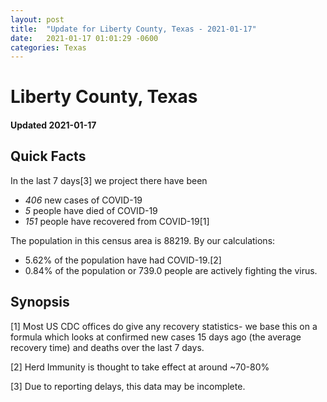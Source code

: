 ```yaml
---
layout: post
title:  "Update for Liberty County, Texas - 2021-01-17"
date:   2021-01-17 01:01:29 -0600
categories: Texas
---
```


# Liberty County, Texas
#### Updated 2021-01-17

## Quick Facts

In the last 7 days[3] we project there have been
- *406* new cases of COVID-19
- *5* people have died of COVID-19
- *151* people have recovered from COVID-19[1]

The population in this census area is 88219. By our calculations:
- 5.62% of the population have had COVID-19.[2]
- 0.84% of the population or 739.0 people are actively fighting the virus.

## Synopsis




[1] Most US CDC offices do give any recovery statistics- we base this on a formula which looks at confirmed new cases
15 days ago (the average recovery time) and deaths over the last 7 days.

[2] Herd Immunity is thought to take effect at around ~70-80%

[3] Due to reporting delays, this data may be incomplete.
 
    